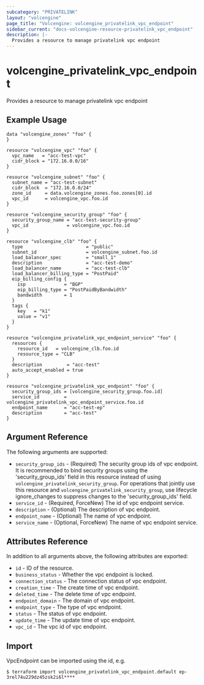 ```yaml
---
subcategory: "PRIVATELINK"
layout: "volcengine"
page_title: "Volcengine: volcengine_privatelink_vpc_endpoint"
sidebar_current: "docs-volcengine-resource-privatelink_vpc_endpoint"
description: |-
  Provides a resource to manage privatelink vpc endpoint
---
```

# volcengine_privatelink_vpc_endpoint
Provides a resource to manage privatelink vpc endpoint
## Example Usage
```hcl
data "volcengine_zones" "foo" {
}

resource "volcengine_vpc" "foo" {
  vpc_name   = "acc-test-vpc"
  cidr_block = "172.16.0.0/16"
}

resource "volcengine_subnet" "foo" {
  subnet_name = "acc-test-subnet"
  cidr_block  = "172.16.0.0/24"
  zone_id     = data.volcengine_zones.foo.zones[0].id
  vpc_id      = volcengine_vpc.foo.id
}

resource "volcengine_security_group" "foo" {
  security_group_name = "acc-test-security-group"
  vpc_id              = volcengine_vpc.foo.id
}

resource "volcengine_clb" "foo" {
  type                       = "public"
  subnet_id                  = volcengine_subnet.foo.id
  load_balancer_spec         = "small_1"
  description                = "acc-test-demo"
  load_balancer_name         = "acc-test-clb"
  load_balancer_billing_type = "PostPaid"
  eip_billing_config {
    isp              = "BGP"
    eip_billing_type = "PostPaidByBandwidth"
    bandwidth        = 1
  }
  tags {
    key   = "k1"
    value = "v1"
  }
}

resource "volcengine_privatelink_vpc_endpoint_service" "foo" {
  resources {
    resource_id   = volcengine_clb.foo.id
    resource_type = "CLB"
  }
  description         = "acc-test"
  auto_accept_enabled = true
}

resource "volcengine_privatelink_vpc_endpoint" "foo" {
  security_group_ids = [volcengine_security_group.foo.id]
  service_id         = volcengine_privatelink_vpc_endpoint_service.foo.id
  endpoint_name      = "acc-test-ep"
  description        = "acc-test"
}
```
## Argument Reference
The following arguments are supported:
* `security_group_ids` - (Required) The security group ids of vpc endpoint. It is recommended to bind security groups using the 'security_group_ids' field in this resource instead of using `volcengine_privatelink_security_group`.
For operations that jointly use this resource and `volcengine_privatelink_security_group`, use lifecycle ignore_changes to suppress changes to the 'security_group_ids' field.
* `service_id` - (Required, ForceNew) The id of vpc endpoint service.
* `description` - (Optional) The description of vpc endpoint.
* `endpoint_name` - (Optional) The name of vpc endpoint.
* `service_name` - (Optional, ForceNew) The name of vpc endpoint service.

## Attributes Reference
In addition to all arguments above, the following attributes are exported:
* `id` - ID of the resource.
* `business_status` - Whether the vpc endpoint is locked.
* `connection_status` - The connection  status of vpc endpoint.
* `creation_time` - The create time of vpc endpoint.
* `deleted_time` - The delete time of vpc endpoint.
* `endpoint_domain` - The domain of vpc endpoint.
* `endpoint_type` - The type of vpc endpoint.
* `status` - The status of vpc endpoint.
* `update_time` - The update time of vpc endpoint.
* `vpc_id` - The vpc id of vpc endpoint.


## Import
VpcEndpoint can be imported using the id, e.g.
```
$ terraform import volcengine_privatelink_vpc_endpoint.default ep-3rel74u229dz45zsk2i6l****
```

